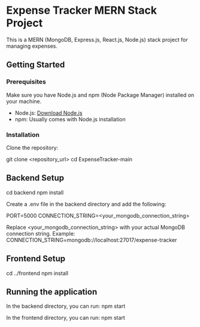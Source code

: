 # Expense Tracker MERN Stack Project

This is a MERN (MongoDB, Express.js, React.js, Node.js) stack project for managing expenses.

## Getting Started

### Prerequisites

Make sure you have Node.js and npm (Node Package Manager) installed on your machine.

- Node.js: [Download Node.js](https://nodejs.org/)
- npm: Usually comes with Node.js installation

### Installation

Clone the repository:

git clone <repository_url>
cd ExpenseTracker-main

## Backend Setup
cd backend
npm install

Create a .env file in the backend directory and add the following:

PORT=5000
CONNECTION_STRING=<your_mongodb_connection_string>

Replace <your_mongodb_connection_string> with your actual MongoDB connection string. 
Example:
CONNECTION_STRING=mongodb://localhost:27017/expense-tracker

## Frontend Setup
cd ../frontend
npm install

## Running the application
In the backend directory, you can run:
npm start

In the frontend directory, you can run:
npm start



